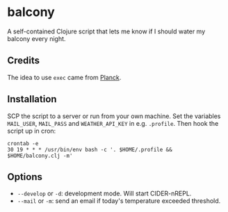 
# balcony

A self-contained Clojure script that lets me know if I should water my
balcony every night.

## Credits

The idea to use `exec` came from [Planck](https://github.com/planck-repl/planck).

## Installation

SCP the script to a server or run from your own machine.
Set the variables `MAIL_USER`, `MAIL_PASS` and `WEATHER_API_KEY` in e.g. `.profile`.
Then hook the script up in cron:

    crontab -e
    30 19 * * * /usr/bin/env bash -c '. $HOME/.profile && $HOME/balcony.clj -m'

## Options

- `--develop` or `-d`: development mode. Will start CIDER-nREPL.
- `--mail` or `-m`: send an email if today's temperature exceeded threshold.
